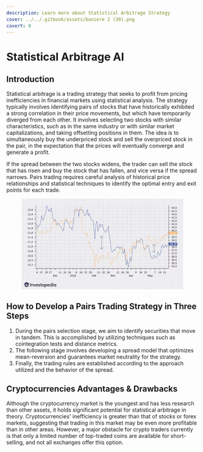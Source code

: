 ```yaml
---
description: Learn more about Statistical Arbitrage Strategy
cover: ../../.gitbook/assets/baniere 2 (30).png
coverY: 0
---
```


# Statistical Arbitrage AI

## Introduction

Statistical arbitrage is a trading strategy that seeks to profit from pricing inefficiencies in financial markets using statistical analysis. The strategy typically involves identifying pairs of stocks that have historically exhibited a strong correlation in their price movements, but which have temporarily diverged from each other. It involves selecting two stocks with similar characteristics, such as in the same industry or with similar market capitalizations, and taking offsetting positions in them. The idea is to simultaneously buy the underpriced stock and sell the overpriced stock in the pair, in the expectation that the prices will eventually converge and generate a profit.

If the spread between the two stocks widens, the trader can sell the stock that has risen and buy the stock that has fallen, and vice versa if the spread narrows. Pairs trading requires careful analysis of historical price relationships and statistical techniques to identify the optimal entry and exit points for each trade.

<figure><img src="../../.gitbook/assets/image (4).png" alt=""><figcaption></figcaption></figure>

## How to Develop a Pairs Trading Strategy in Three Steps

1. During the pairs selection stage, we aim to identify securities that move in tandem. This is accomplished by utilizing techniques such as cointegration tests and distance metrics.
2. The following stage involves developing a spread model that optimizes mean-reversion and guarantees market neutrality for the strategy.
3. Finally, the trading rules are established according to the approach utilized and the behavior of the spread.

## Cryptocurrencies Advantages & Drawbacks

Although the cryptocurrency market is the youngest and has less research than other assets, it holds significant potential for statistical arbitrage in theory. Cryptocurrencies' inefficiency is greater than that of stocks or forex markets, suggesting that trading in this market may be even more profitable than in other areas. However, a major obstacle for crypto traders currently is that only a limited number of top-traded coins are available for short-selling, and not all exchanges offer this option.
